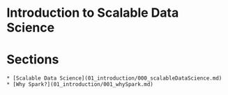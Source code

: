 Introduction to Scalable Data Science
=======

# Sections
    * [Scalable Data Science](01_introduction/000_scalableDataScience.md)
    * [Why Spark?](01_introduction/001_whySpark.md)

